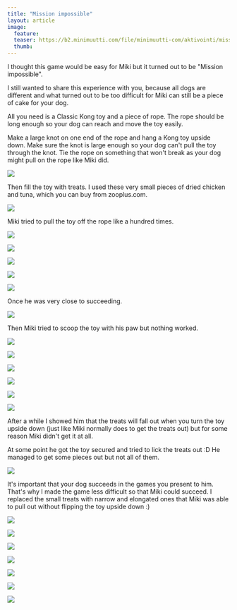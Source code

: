 ```yaml
---
title: "Mission impossible"
layout: article
image:
  feature:
  teaser: https://b2.minimuutti.com/file/minimuutti-com/aktivointi/mission-impossible/DS59672-245px.jpg
  thumb:
---
```


I thought this game would be easy for Miki but it turned out to be "Mission impossible".

I still wanted to share this experience with you, because all dogs are different and what turned out to be too difficult for Miki can still be a piece of cake for your dog.

All you need is a Classic Kong toy and a piece of rope. The rope should be long enough so your dog can reach and move the toy easily.

Make a large knot on one end of the rope and hang a Kong toy upside down. Make sure the knot is large enough so your dog can't pull the toy through the knot. Tie the rope on something that won't break as your dog might pull on the rope like Miki did.

![](https://b2.minimuutti.com/file/minimuutti-com/aktivointi/mission-impossible/DS59510-800px.jpg)

Then fill the toy with treats. I used these very small pieces of dried chicken and tuna, which you can buy from zooplus.com.

![](https://b2.minimuutti.com/file/minimuutti-com/aktivointi/mission-impossible/DS59805-800px.jpg)

Miki tried to pull the toy off the rope like a hundred times.

![](https://b2.minimuutti.com/file/minimuutti-com/aktivointi/mission-impossible/DS59568-800px.jpg)

![](https://b2.minimuutti.com/file/minimuutti-com/aktivointi/mission-impossible/DS59533-800px.jpg)

![](https://b2.minimuutti.com/file/minimuutti-com/aktivointi/mission-impossible/DS59597-800px.jpg)

![](https://b2.minimuutti.com/file/minimuutti-com/aktivointi/mission-impossible/DS59627-800px.jpg)

![](https://b2.minimuutti.com/file/minimuutti-com/aktivointi/mission-impossible/DS59697-800px.jpg)

Once he was very close to succeeding.

![](https://b2.minimuutti.com/file/minimuutti-com/aktivointi/mission-impossible/DS59604-800px.jpg)

Then Miki tried to scoop the toy with his paw but nothing worked.

![](https://b2.minimuutti.com/file/minimuutti-com/aktivointi/mission-impossible/DS59672-800px.jpg)

![](https://b2.minimuutti.com/file/minimuutti-com/aktivointi/mission-impossible/DS59684-800px.jpg)

![](https://b2.minimuutti.com/file/minimuutti-com/aktivointi/mission-impossible/DS59685-800px.jpg)

![](https://b2.minimuutti.com/file/minimuutti-com/aktivointi/mission-impossible/DS59775-800px.jpg)

![](https://b2.minimuutti.com/file/minimuutti-com/aktivointi/mission-impossible/DS59776-800px.jpg)

![](https://b2.minimuutti.com/file/minimuutti-com/aktivointi/mission-impossible/DS59777-800px.jpg)

After a while I showed him that the treats will fall out when you turn the toy upside down (just like Miki normally does to get the treats out) but for some reason Miki didn't get it at all.

At some point he got the toy secured and tried to lick the treats out :D He managed to get some pieces out but not all of them.

![](https://b2.minimuutti.com/file/minimuutti-com/aktivointi/mission-impossible/DS59762-800px.jpg)

It's important that your dog succeeds in the games you present to him. That's why I made the game less difficult so that Miki could succeed. I replaced the small treats with narrow and elongated ones that Miki was able to pull out without flipping the toy upside down :)

![](https://b2.minimuutti.com/file/minimuutti-com/aktivointi/mission-impossible/DS59817-800px.jpg)

![](https://b2.minimuutti.com/file/minimuutti-com/aktivointi/mission-impossible/DS59823-800px.jpg)

![](https://b2.minimuutti.com/file/minimuutti-com/aktivointi/mission-impossible/DS59837-800px.jpg)

![](https://b2.minimuutti.com/file/minimuutti-com/aktivointi/mission-impossible/DS59843-800px.jpg)

![](https://b2.minimuutti.com/file/minimuutti-com/aktivointi/mission-impossible/DS59879_-800px.jpg)

![](https://b2.minimuutti.com/file/minimuutti-com/aktivointi/mission-impossible/DS59893-800px.jpg)

![](https://b2.minimuutti.com/file/minimuutti-com/aktivointi/mission-impossible/DS59894-800px.jpg)
